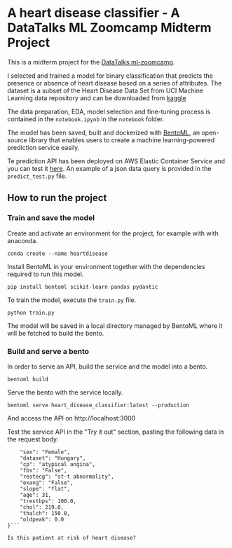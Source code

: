 # A heart disease classifier - A DataTalks ML Zoomcamp Midterm Project

This is a midterm project for the [DataTalks ml-zoomcamp](https://github.com/alexeygrigorev/mlbookcamp-code/tree/master/course-zoomcamp).

I selected and trained a model for binary classification that predicts the presence or absence of heart disease based on a series of attributes.
The dataset is a subset of the Heart Disease Data Set from UCI Machine Learning data repository and can be downloaded from [kaggle](https://www.kaggle.com/datasets/redwankarimsony/heart-disease-data/download?datasetVersionNumber=6)

The data preparation, EDA, model selection and fine-tuning process is contained in the `notebook.ipynb` in the `notebook` folder.

The model has been saved, built and dockerized with [BentoML](https://github.com/bentoml/BentoML), an open-source library that enables users to create a machine learning-powered prediction service easily.

Te prediction API has been deployed on AWS Elastic Container Service and you can test it [here](http://54.152.57.142:3000/). An example of a json data query is provided in the `predict_test.py` file.

## How to run the project
### Train and save the model
Create and activate an environment for the project, for example with with anaconda.

```conda create --name heartdisease```

Install BentoML in your environment together with the dependencies required to run this model.

```pip install bentoml scikit-learn pandas pydantic```

To train the model, execute the ``train.py`` file.

```python train.py```

The model will be saved in a local directory managed by BentoML where it will be fetched to build the bento.

### Build and serve a bento
In order to serve an API, build the service and the model into a bento.

```bentoml build```

Serve the bento with the service locally.

```bentoml serve heart_disease_classifier:latest --production```

And access the API on http://localhost:3000

Test the service API in the "Try it out" section, pasting the following data in the request body:

```{
    "sex": "Female",
    "dataset": "Hungary",
    "cp": "atypical angina",
    "fbs": "False",
    "restecg": "st-t abnormality",
    "exang": "False",
    "slope": "flat",
    "age": 31,
    "trestbps": 100.0,
    "chol": 219.0,
    "thalch": 150.0,
    "oldpeak": 0.0
}```

Is this patient at risk of heart disease?
